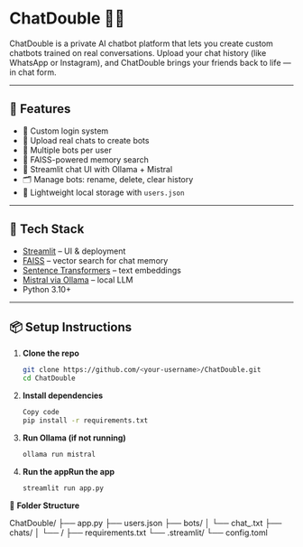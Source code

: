 # ChatDouble 🧠💬

ChatDouble is a private AI chatbot platform that lets you create custom chatbots trained on real conversations. Upload your chat history (like WhatsApp or Instagram), and ChatDouble brings your friends back to life — in chat form.

---

## 🚀 Features

- 🔐 Custom login system
- 🤖 Upload real chats to create bots
- 🔄 Multiple bots per user
- 🧠 FAISS-powered memory search
- 💬 Streamlit chat UI with Ollama + Mistral
- 🗂️ Manage bots: rename, delete, clear history
- 📁 Lightweight local storage with `users.json`

---

## 🧠 Tech Stack

- [Streamlit](https://streamlit.io) – UI & deployment
- [FAISS](https://github.com/facebookresearch/faiss) – vector search for chat memory
- [Sentence Transformers](https://www.sbert.net/) – text embeddings
- [Mistral via Ollama](https://ollama.com/) – local LLM
- Python 3.10+

---

## 📦 Setup Instructions

1. **Clone the repo**
   ```bash
   git clone https://github.com/<your-username>/ChatDouble.git
   cd ChatDouble

2. **Install dependencies**

    ```bash
    Copy code
    pip install -r requirements.txt

3. **Run Ollama (if not running)**

    ```bash
    ollama run mistral


4. **Run the appRun the app**

    ```bash
    streamlit run app.py


📁 **Folder Structure**

ChatDouble/
├── app.py
├── users.json
├── bots/
│   └── chat_<name>.txt
├── chats/
│   └── <username>/
├── requirements.txt
└── .streamlit/
    └── config.toml
